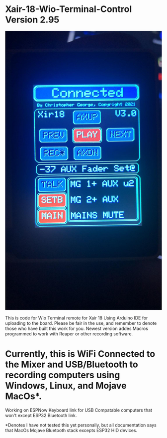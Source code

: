 # Xair-18-Wio-Terminal-Control Version 2.95
![Image of Yaktocat](https://github.com/thecharacterg/Xair-18-Wio-Terminal-Control/blob/main/303.jpg)

This is code for Wio Terminal remote for Xair 18
Using Arduino IDE for uploading to the board.
Please be fair in the use, and remember to denote those who have built this work for you.
Newest version addes Macros programmed to work with Reaper or other recording software.
# Currently, this is WiFi Connected to the Mixer and USB/Bluetooth to recording computers using Windows, Linux, and Mojave MacOs*.
Working on ESPNow Keyboard link for USB Compatable computers that won't except ESP32 Bluetooth link.

 *Denotes I have not tested this yet personally, but all documentation says that MacOs Mojave Bluetooth stack excepts ESP32 HID devices.
